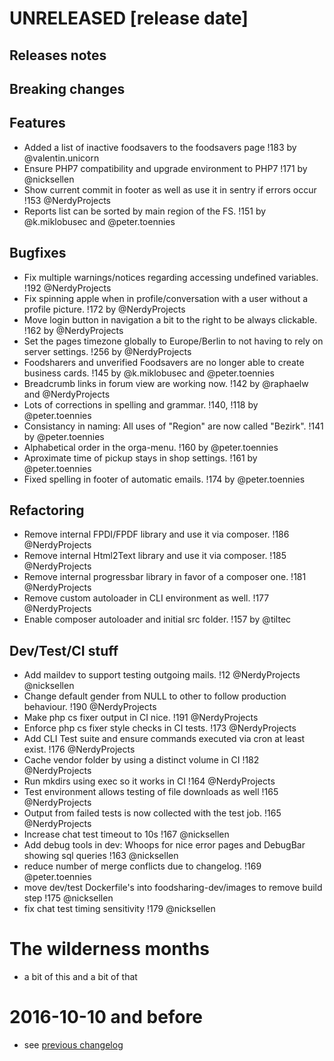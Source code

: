 # UNRELEASED [release date]

## Releases notes

## Breaking changes

## Features
- Added a list of inactive foodsavers to the foodsavers page !183 by @valentin.unicorn
- Ensure PHP7 compatibility and upgrade environment to PHP7 !171 by @nicksellen
- Show current commit in footer as well as use it in sentry if errors occur !153 @NerdyProjects
- Reports list can be sorted by main region of the FS. !151 by @k.miklobusec and @peter.toennies 

## Bugfixes
- Fix multiple warnings/notices regarding accessing undefined variables. !192 @NerdyProjects
- Fix spinning apple when in profile/conversation with a user without a profile picture. !172 by @NerdyProjects
- Move login button in navigation a bit to the right to be always clickable. !162 by @NerdyProjects
- Set the pages timezone globally to Europe/Berlin to not having to rely on server settings. !256 by @NerdyProjects
- Foodsharers and unverified Foodsavers are no longer able to create business cards. !145 by @k.miklobusec and @peter.toennies
- Breadcrumb links in forum view are working now. !142 by @raphaelw and @NerdyProjects
- Lots of corrections in spelling and grammar. !140, !118 by @peter.toennies
- Consistancy in naming: All uses of "Region" are now called "Bezirk". !141 by @peter.toennies
- Alphabetical order in the orga-menu. !160 by @peter.toennies
- Aproximate time of pickup stays in shop settings. !161 by @peter.toennies
- Fixed spelling in footer of automatic emails. !174 by @peter.toennies

## Refactoring
- Remove internal FPDI/FPDF library and use it via composer. !186 @NerdyProjects
- Remove internal Html2Text library and use it via composer. !185 @NerdyProjects
- Remove internal progressbar library in favor of a composer one. !181 @NerdyProjects
- Remove custom autoloader in CLI environment as well. !177 @NerdyProjects
- Enable composer autoloader and initial src folder. !157 by @tiltec

## Dev/Test/CI stuff
- Add maildev to support testing outgoing mails. !12 @NerdyProjects @nicksellen
- Change default gender from NULL to other to follow production behaviour. !190 @NerdyProjects
- Make php cs fixer output in CI nice. !191 @NerdyProjects
- Enforce php cs fixer style checks in CI tests. !173 @NerdyProjects
- Add CLI Test suite and ensure commands executed via cron at least exist. !176 @NerdyProjects
- Cache vendor folder by using a distinct volume in CI !182 @NerdyProjects
- Run mkdirs using exec so it works in CI !164 @NerdyProjects
- Test environment allows testing of file downloads as well !165 @NerdyProjects
- Output from failed tests is now collected with the test job. !165 @NerdyProjects
- Increase chat test timeout to 10s !167 @nicksellen
- Add debug tools in dev: Whoops for nice error pages and DebugBar showing sql queries !163 @nicksellen
- reduce number of merge conflicts due to changelog. !169 @peter.toennies
- move dev/test Dockerfile's into foodsharing-dev/images to remove build step !175 @nicksellen
- fix chat test timing sensitivity !179 @nicksellen

# The wilderness months

* a bit of this and a bit of that

# 2016-10-10 and before

* see [previous changelog](https://wiki.foodsharing.de/Foodsharing.de_Plattform:_%C3%84nderungshistorie)
